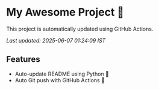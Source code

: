 # My Awesome Project 🚀

This project is automatically updated using GitHub Actions.

_Last updated: 2025-06-07 01:24:09 IST_

## Features
- Auto-update README using Python 🐍
- Auto Git push with GitHub Actions 🤖
